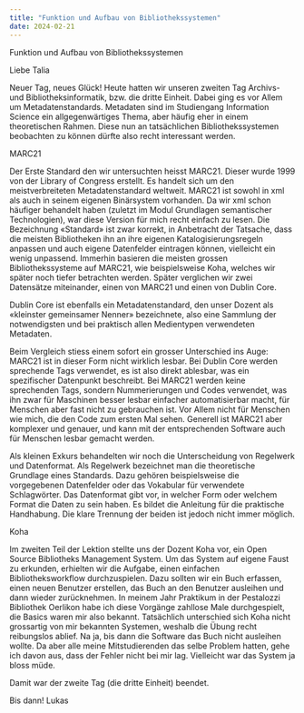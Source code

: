 ```yaml
---
title: "Funktion und Aufbau von Bibliothekssystemen"
date: 2024-02-21
---
```


Funktion und Aufbau von Bibliothekssystemen

Liebe Talia

Neuer Tag, neues Glück! Heute hatten wir unseren zweiten Tag Archivs- und Bibliotheksinformatik, bzw. die dritte Einheit. Dabei ging es vor Allem um Metadatenstandards. Metadaten sind im Studiengang Information Science ein allgegenwärtiges Thema, aber häufig eher in einem theoretischen Rahmen. Diese nun an tatsächlichen Bibliothekssystemen beobachten zu können dürfte also recht interessant werden.

MARC21

Der Erste Standard den wir untersuchten heisst MARC21. Dieser wurde 1999 von der Library of Congress erstellt. Es handelt sich um den meistverbreiteten Metadatenstandard weltweit. MARC21 ist sowohl in xml als auch in seinem eigenen Binärsystem vorhanden. Da wir xml schon häufiger behandelt haben (zuletzt im Modul Grundlagen semantischer Technologien), war diese Version für mich recht einfach zu lesen. Die Bezeichnung «Standard» ist zwar korrekt, in Anbetracht der Tatsache, dass die meisten Bibliotheken ihn an ihre eigenen Katalogisierungsregeln anpassen und auch eigene Datenfelder eintragen können, vielleicht ein wenig unpassend. Immerhin basieren die meisten grossen Bibliothekssysteme auf MARC21, wie beispielsweise Koha, welches wir später noch tiefer betrachten werden. Später verglichen wir zwei Datensätze miteinander, einen von MARC21 und einen von Dublin Core. 

Dublin Core ist ebenfalls ein Metadatenstandard, den unser Dozent als «kleinster gemeinsamer Nenner» bezeichnete, also eine Sammlung der notwendigsten und bei praktisch allen Medientypen verwendeten Metadaten.

Beim Vergleich stiess einem sofort ein grosser Unterschied ins Auge: MARC21 ist in dieser Form nicht wirklich lesbar. Bei Dublin Core werden sprechende Tags verwendet, es ist also direkt ablesbar, was ein spezifischer Datenpunkt beschreibt. Bei MARC21 werden keine sprechenden Tags, sondern Nummerierungen  und Codes verwendet, was ihn zwar für Maschinen besser lesbar einfacher automatisierbar macht, für Menschen aber fast nicht zu gebrauchen ist. Vor Allem nicht für Menschen wie mich, die den Code zum ersten Mal sehen. Generell ist MARC21 aber komplexer und genauer, und kann mit der entsprechenden Software auch für Menschen lesbar gemacht werden.

Als kleinen Exkurs behandelten wir noch die Unterscheidung von Regelwerk und Datenformat. Als Regelwerk bezeichnet man die theoretische Grundlage eines Standards. Dazu gehören beispielsweise die vorgegebenen Datenfelder oder das Vokabular für verwendete Schlagwörter. Das Datenformat gibt vor, in welcher Form oder welchem Format die Daten zu sein haben. Es bildet die Anleitung für die praktische Handhabung. Die klare Trennung der beiden ist jedoch nicht immer möglich.

Koha

Im zweiten Teil der Lektion stellte uns der Dozent Koha vor, ein Open Source Bibliotheks Management System. Um das System auf eigene Faust zu erkunden, erhielten wir die Aufgabe, einen einfachen Bibliotheksworkflow durchzuspielen. Dazu sollten wir ein Buch erfassen, einen neuen Benutzer erstellen, das Buch an den Benutzer ausleihen und dann wieder zurücknehmen. In meinem Jahr Praktikum in der Pestalozzi Bibliothek Oerlikon habe ich diese Vorgänge zahllose Male durchgespielt, die Basics waren mir also bekannt. Tatsächlich unterschied sich Koha nicht grossartig von mir bekannten Systemen, weshalb die Übung recht reibungslos ablief. Na ja, bis dann die Software das Buch nicht ausleihen wollte. Da aber alle meine Mitstudierenden das selbe Problem hatten, gehe ich davon aus, dass der Fehler nicht bei mir lag. Vielleicht war das System ja bloss müde. 

Damit war der zweite Tag (die dritte Einheit) beendet. 

Bis dann!
Lukas


